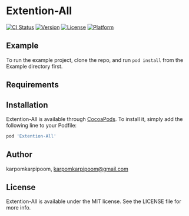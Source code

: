 # Extention-All

[![CI Status](https://img.shields.io/travis/karpomkarpipoom/Extention-All.svg?style=flat)](https://travis-ci.org/karpomkarpipoom/Extention-All)
[![Version](https://img.shields.io/cocoapods/v/Extention-All.svg?style=flat)](https://cocoapods.org/pods/Extention-All)
[![License](https://img.shields.io/cocoapods/l/Extention-All.svg?style=flat)](https://cocoapods.org/pods/Extention-All)
[![Platform](https://img.shields.io/cocoapods/p/Extention-All.svg?style=flat)](https://cocoapods.org/pods/Extention-All)

## Example

To run the example project, clone the repo, and run `pod install` from the Example directory first.

## Requirements

## Installation

Extention-All is available through [CocoaPods](https://cocoapods.org). To install
it, simply add the following line to your Podfile:

```ruby
pod 'Extention-All'
```

## Author

karpomkarpipoom, karpomkarpipoom@gmail.com

## License

Extention-All is available under the MIT license. See the LICENSE file for more info.
